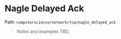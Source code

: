 # Nagle Delayed Ack

Path: `computerscience/network/tcp/nagle_delayed_ack`

> Notes and examples TBD.
